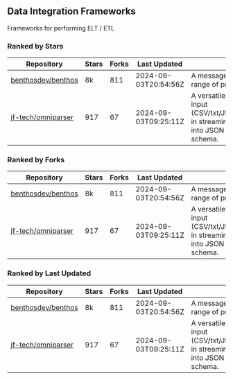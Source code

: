 ## Data Integration Frameworks

Frameworks for performing ELT / ETL

### Ranked by Stars

| Repository | Stars | Forks | Last Updated | Description | 
|------------|-------|-------|--------------|-------------|
| [benthosdev/benthos](https://github.com/benthosdev/benthos) | 8k | 811 | 2024-09-03T20:54:56Z |  A message streaming bridge between a range of protocols. |
| [jf-tech/omniparser](https://github.com/jf-tech/omniparser) | 917 | 67 | 2024-09-03T09:25:11Z |  A versatile ETL library that parses text input (CSV/txt/JSON/XML/EDI/X12/EDIFACT/etc) in streaming fashion and transforms data into JSON output using data-driven schema. |

### Ranked by Forks

| Repository | Stars | Forks | Last Updated | Description | 
|------------|-------|-------|--------------|-------------|
| [benthosdev/benthos](https://github.com/benthosdev/benthos) | 8k | 811 | 2024-09-03T20:54:56Z |  A message streaming bridge between a range of protocols. |
| [jf-tech/omniparser](https://github.com/jf-tech/omniparser) | 917 | 67 | 2024-09-03T09:25:11Z |  A versatile ETL library that parses text input (CSV/txt/JSON/XML/EDI/X12/EDIFACT/etc) in streaming fashion and transforms data into JSON output using data-driven schema. |

### Ranked by Last Updated

| Repository | Stars | Forks | Last Updated | Description | 
|------------|-------|-------|--------------|-------------|
| [benthosdev/benthos](https://github.com/benthosdev/benthos) | 8k | 811 | 2024-09-03T20:54:56Z |  A message streaming bridge between a range of protocols. |
| [jf-tech/omniparser](https://github.com/jf-tech/omniparser) | 917 | 67 | 2024-09-03T09:25:11Z |  A versatile ETL library that parses text input (CSV/txt/JSON/XML/EDI/X12/EDIFACT/etc) in streaming fashion and transforms data into JSON output using data-driven schema. |

